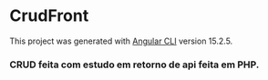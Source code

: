 # CrudFront
This project was generated with [Angular CLI](https://github.com/angular/angular-cli) version 15.2.5.
### CRUD feita com estudo em retorno de api feita em PHP.
